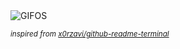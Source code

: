 <div align="justify">
<picture>
    <source media="(prefers-color-scheme: dark)" srcset="https://i.ibb.co/WWSkWgYv/output-gif.gif">
    <source media="(prefers-color-scheme: light)" srcset="https://i.ibb.co/WWSkWgYv/output-gif.gif">
    <img alt="GIFOS" src="https://i.ibb.co/WWSkWgYv/output-gif.gif">
</picture>

<sub><i>inspired from [x0rzavi/github-readme-terminal](https://github.com/x0rzavi/github-readme-terminal)</i></sub>

</div>

<!-- Image deletion URL: https://ibb.co/bgpsgz85/7f1d09fa317c6f1d35f842f7f8e18937 -->
